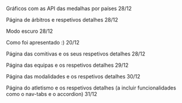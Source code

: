 Gráficos com as API das medalhas por países 28/12

Página de árbitros e respetivos detalhes 28/12

Modo escuro 28/12

Como foi apresentado :) 20/12

Página das comitivas e os seus respetivos detalhes 28/12

Página das equipas e os respetivos detalhes 29/12

Página das modalidades e os respetivos detalhes 30/12

Página do atletismo e os respetivos detalhes (a incluir funcionalidades como o nav-tabs e o accordion) 31/12




